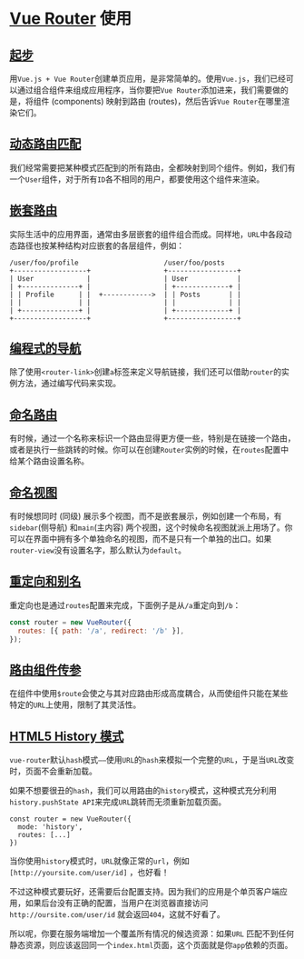 # [Vue Router](https://router.vuejs.org/zh/) 使用

## [起步](https://router.vuejs.org/zh/guide/)

用`Vue.js + Vue Router`创建单页应用，是非常简单的。使用`Vue.js`，我们已经可以通过组合组件来组成应用程序，当你要把`Vue Router`添加进来，我们需要做的是，将组件 (components) 映射到路由 (routes)，然后告诉`Vue Router`在哪里渲染它们。

## [动态路由匹配](https://router.vuejs.org/zh/guide/essentials/dynamic-matching.html)

我们经常需要把某种模式匹配到的所有路由，全都映射到同个组件。例如，我们有一个`User`组件，对于所有`ID`各不相同的用户，都要使用这个组件来渲染。

## [嵌套路由](https://router.vuejs.org/zh/guide/essentials/nested-routes.html)

实际生活中的应用界面，通常由多层嵌套的组件组合而成。同样地，`URL`中各段动态路径也按某种结构对应嵌套的各层组件，例如：

```
/user/foo/profile                     /user/foo/posts
+------------------+                  +-----------------+
| User             |                  | User            |
| +--------------+ |                  | +-------------+ |
| | Profile      | |  +------------>  | | Posts       | |
| |              | |                  | |             | |
| +--------------+ |                  | +-------------+ |
+------------------+                  +-----------------+
```

## [编程式的导航](https://router.vuejs.org/zh/guide/essentials/navigation.html)

除了使用`<router-link>`创建`a`标签来定义导航链接，我们还可以借助`router`的实例方法，通过编写代码来实现。

## [命名路由](https://router.vuejs.org/zh/guide/essentials/named-routes.html)

有时候，通过一个名称来标识一个路由显得更方便一些，特别是在链接一个路由，或者是执行一些跳转的时候。你可以在创建`Router`实例的时候，在`routes`配置中给某个路由设置名称。

## [命名视图](https://router.vuejs.org/zh/guide/essentials/named-views.html)

有时候想同时 (同级) 展示多个视图，而不是嵌套展示，例如创建一个布局，有`sidebar`(侧导航) 和`main`(主内容) 两个视图，这个时候命名视图就派上用场了。你可以在界面中拥有多个单独命名的视图，而不是只有一个单独的出口。如果`router-view`没有设置名字，那么默认为`default`。

## [重定向和别名](https://router.vuejs.org/zh/guide/essentials/redirect-and-alias.html)

重定向也是通过`routes`配置来完成，下面例子是从`/a`重定向到`/b`：

```javascript
const router = new VueRouter({
  routes: [{ path: '/a', redirect: '/b' }],
});
```

## [路由组件传参](https://router.vuejs.org/zh/guide/essentials/passing-props.html)

在组件中使用`$route`会使之与其对应路由形成高度耦合，从而使组件只能在某些特定的`URL`上使用，限制了其灵活性。

## [HTML5 History 模式](https://router.vuejs.org/zh/guide/essentials/history-mode.html)

`vue-router`默认`hash`模式`——`使用`URL`的`hash`来模拟一个完整的`URL`，于是当`URL`改变时，页面不会重新加载。

如果不想要很丑的`hash`，我们可以用路由的`history`模式，这种模式充分利用`history.pushState API`来完成`URL`跳转而无须重新加载页面。

```
const router = new VueRouter({
  mode: 'history',
  routes: [...]
})
```

当你使用`history`模式时，`URL`就像正常的`url`，例如`[http://yoursite.com/user/id]` ，也好看！

不过这种模式要玩好，还需要后台配置支持。因为我们的应用是个单页客户端应用，如果后台没有正确的配置，当用户在浏览器直接访问`http://oursite.com/user/id` 就会返回`404`，这就不好看了。

所以呢，你要在服务端增加一个覆盖所有情况的候选资源：如果`URL` 匹配不到任何静态资源，则应该返回同一个`index.html`页面，这个页面就是你`app`依赖的页面。
